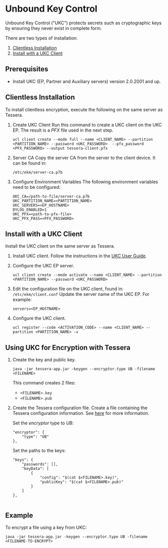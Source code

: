 # Unbound Key Control

Unbound Key Control ("UKC") protects secrets such as cryptographic keys by ensuring they never exist in complete form.

There are two types of installation:
1. [Clientless Installation](#Clientless)
1. [Install with a UKC Client](#Withclient)

## Prerequisites
- Install UKC (EP, Partner and Auxiliary servers) version 2.0.2001 and up.

<a name="Clientless"></a>
## Clientless Installation

To install clientless encryption, execute the following on the same server as Tessera.
1. Create UKC Client
    Run this command to create a UKC client on the UKC EP. The result is a *PFX* file used in the next step.
    
    ```
    ucl client create --mode full --name <CLIENT_NAME> --partition <PARTITION_NAME> --password <UKC_PASSWORD>  --pfx_password <PFX_PASSWORD> --output tessera-client.pfx
    ```

2. Server CA
    Copy the server CA from the server to the client device. It can be found in:
    
    `/etc/ekm/server-ca.p7b`

3. Configure Environment Variables
    The following environment variables need to be configured:

    ```
    UKC_CA=/path-to-file/server-ca.p7b
    UKC_PARTITION_NAME=<PARTITION_NAME>
    UKC_SERVERS=<EP_HOSTNAME>
    DYLOG_ENABLED=1
    UKC_PFX=<path-to-pfx-file>
    UKC_PFX_PASS=<PFX_PASSWORD>
    ```

<a name="Withclient"></a>
## Install with a UKC Client
Install the UKC client on the same server as Tessera.

1. Install UKC client.
    Follow the instructions in the [UKC User Guide](https://www.unboundtech.com/docs/UKC/UKC_User_Guide/HTML/Content/Products/UKC-EKM/UKC_User_Guide/Installation/ClientInstallation.html).
2. Configure the UKC EP server.   
    ```
    ucl client create --mode activate --name <CLIENT_NAME> --partition <PARTITION_NAME> --password <UKC_PASSWORD>
    ```
3. Edit the configuration file on the UKC client, found in:
    `/etc/ekm/client.conf`
    Update the server name of the UKC EP. For example:
    
    `servers=<EP_HOSTNAME>`
4. Configure the UKC client.
    ```
    ucl register --code <ACTIVATION_CODE> --name <CLIENT_NAME> --partition <PARTITION_NAME> -v
    ```

## Using UKC for Encryption with Tessera

1. Create the key and public key.
    ```
    java -jar tessera-app.jar -keygen --encryptor.type UB -filename <FILENAME>
    ```
    This command creates 2 files:
    - `<FILENAME>.key`
    - `<FILENAME>.pub`
		
2. Create the Tessera configuration file.
    Create a file containing the Tessera configuration information. See [here](https://github.com/jpmorganchase/quorum-examples#experimenting-with-alternative-curves-in-tessera) for more information.

    Set the *encryptor* type to *UB*:
    ```
    "encryptor": {
        "type": "UB"
    },
    ```

    Set the paths to the keys:
    ```
	"keys": {
        "passwords": [],
        "keyData": [
            {
                "config": "$(cat $<FILENAME>.key)",
                "publicKey": "$(cat $<FILENAME>.pub)"
            }
        ]
    },	


## Example
To encrypt a file using a key from UKC:
```
java -jar tessera-app.jar -keygen --encryptor.type UB -filename <FILENAME-TO-ENCRYPT>
```


